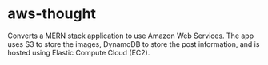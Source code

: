 # aws-thought

Converts a MERN stack application to use Amazon Web Services.  The app uses S3 to store the images, DynamoDB to store the post information, and is hosted using Elastic Compute Cloud (EC2).